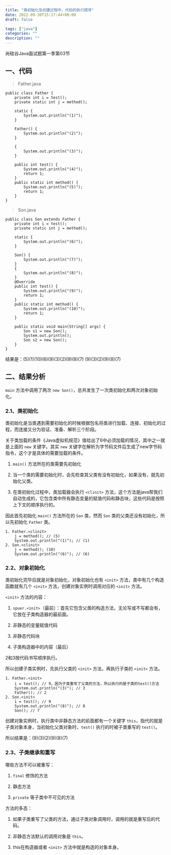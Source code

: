 ```yaml
---
title: "类初始化及创建过程中，代码的执行顺序"
date: 2022-09-30T15:17:44+08:00
draft: false

tags: ["java"]
categories: ""
description: ""
---
```


尚硅谷Java面试题第一季第03节

## 一、代码
> Father.java
```
public class Father {
    private int i = test();
    private static int j = method();

    static {
        System.out.println("(1)");
    }

    Father() {
        System.out.println("(2)");
    }

    {
        System.out.println("(3)");
    }

    public int test() {
        System.out.println("(4)");
        return 1;
    }
    public static int method() {
        System.out.println("(5)");
        return 1;
    }
}
```

> Son.java

```
public class Son extends Father {
    private int i = test();
    private static int j = method();

    static {
        System.out.println("(6)");
    }

    Son() {
        System.out.println("(7)");
    }
    {
        System.out.println("(8)");
    }
    @Override
    public int test() {
        System.out.println("(9)");
        return 1;
    }
    public static int method() {
        System.out.println("(10)");
        return 1;
    }

    public static void main(String[] args) {
        Son s1 = new Son();
        System.out.println();
        Son s2 = new Son();
    }
}
```

结果是：(5)(1)(10)(6)(9)(3)(2)(9)(8)(7) (9)(3)(2)(9)(8)(7)

## 二、结果分析

`main` 方法中调用了两次 `new Son()`，总共发生了一次类初始化和两次对象初始化。

### 2.1、类初始化

类初始化是当类遇到需要初始化的时候根据包名将类进行加载、连接、初始化的过程，而连接又分为验证、准备、解析三个阶段。

关于类加载的条件《Java虚拟机规范》值给出了6中必须加载的情况，其中之一就是上面的 `new` 关键字。其实 `new` 关键字在解析为字节码文件后生成了new字节码指令，这个才是具体的需要加载的条件。

1. `main()` 方法所在的类需要先初始化

2. 当一个类的需要初始化时，会先检查其父类有没有初始化，如果没有，就先初始化父类。

3. 在类初始化过程中，类加载器会执行 `<clinit>` 方法，这个方法是java帮我们自动生成的，它包含类中所有静态变量的赋值代码和静态块，这些代码是按照上下文的顺序执行的。

因此首先初始化 `main()` 方法所在的 `Son` 类，然而 `Son` 类的父类还没有初始化，所以先初始化 `Father` 类。

```
1. Father.<clinit>
    j = method(); // (5)
    System.out.println("(1)"); // (1)
2. Son.<clinit>
    j = method(); (10)
    System.out.println("(6)"); // (6)
```

### 2.2、对象初始化

类初始化完毕后就是对象初始化，对象初始化也有 `<init>` 方法，类中有几个构造函数就有几个 `<init>` 方法，创建对象实例时调用对应的 `<init>` 方法。

`<init>` 方法的内容：
1. `spuer.<init>`（最前）：首先它包含父类的构造方法，无论写或不写都会有，它放在子类构造器的最前面。

2. 非静态的变量赋值代码

3. 非静态代码块

4. 子类构造器中的内容（最后）

2和3按代码书写顺序执行。

所以创建子类实例时，先执行父类的 `<init>` 方法，再执行子类的 `<init>` 方法。

```
1. Father.<init>
    i = test(); // 9，因为子类重写了父类的方法，所以执行的是子类的test()方法
    System.out.println("(3)"); // 3
    Father(); // 2
2. Son.<init>
    i = test(); // 9
    System.out.println("(8)"); // 8
    Son(); // 7
```

创建对象实例时，执行类中非静态方法的前面都有一个关键字 `this`，指代的就是子类对象本身，当初始化父类对象时，`test()` 执行的时被子类重写的 `test()`。

所以结果是：(9)(3)(2)(9)(8)(7)

### 2.3、子类继承和重写

哪些方法不可以被重写：

1. `final` 修饰的方法

2. 静态方法

3. `private` 等子类中不可见的方法

方法的多态：

1. 如果子类重写了父类的方法，通过子类对象调用时，调用的就是重写后的代码。

2. 非静态方法默认的调用对象是 `this`。

3. this在构造器或者 `<init>` 方法中就是构造的对象本身。